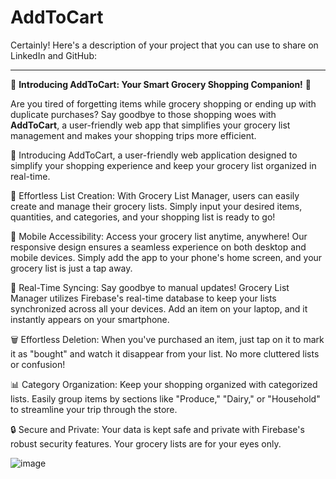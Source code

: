 # AddToCart
Certainly! Here's a description of your project that you can use to share on LinkedIn and GitHub:

---

🛒 **Introducing AddToCart: Your Smart Grocery Shopping Companion!** 🛒

Are you tired of forgetting items while grocery shopping or ending up with duplicate purchases? Say goodbye to those shopping woes with **AddToCart**, a user-friendly web app that simplifies your grocery list management and makes your shopping trips more efficient.

🛒 Introducing AddToCart, a user-friendly web application designed to simplify your shopping experience and keep your grocery list organized in real-time.

📝 Effortless List Creation: 
With Grocery List Manager, users can easily create and manage their grocery lists. Simply input your desired items, quantities, and categories, and your shopping list is ready to go!

📱 Mobile Accessibility:
Access your grocery list anytime, anywhere! Our responsive design ensures a seamless experience on both desktop and mobile devices. Simply add the app to your phone's home screen, and your grocery list is just a tap away.

🔁 Real-Time Syncing:
Say goodbye to manual updates! Grocery List Manager utilizes Firebase's real-time database to keep your lists synchronized across all your devices. Add an item on your laptop, and it instantly appears on your smartphone.

🗑️ Effortless Deletion:
When you've purchased an item, just tap on it to mark it as "bought" and watch it disappear from your list. No more cluttered lists or confusion!

📊 Category Organization:
Keep your shopping organized with categorized lists. Easily group items by sections like "Produce," "Dairy," or "Household" to streamline your trip through the store.

🔒 Secure and Private:
Your data is kept safe and private with Firebase's robust security features. Your grocery lists are for your eyes only.

![image](https://github.com/HarshavardhanPuchakayala/AddToCart/assets/85436195/5e84f0f3-3ee0-4cfe-8776-05ade69fd501)

